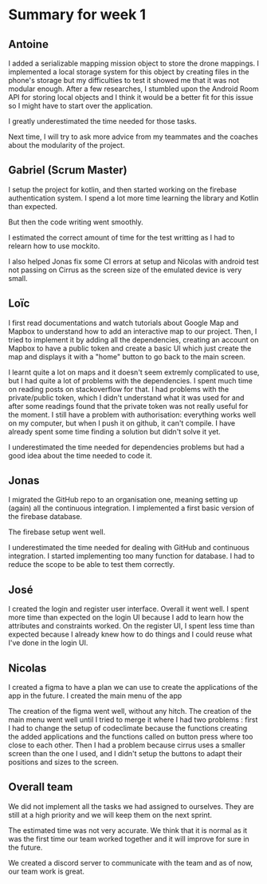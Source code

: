 # Summary for week 1

## Antoine

I added a serializable mapping mission object to store the drone mappings.
I implemented a local storage system for this object by creating files in the phone's storage but my difficulties to test it showed me that it was not modular enough.
After a few researches, I stumbled upon the Android Room API for storing local objects and I think it would be a better fit for this issue so I might have to start over the application.

I greatly underestimated the time needed for those tasks.

Next time, I will try to ask more advice from my teammates and the coaches about the modularity of the project.

## Gabriel (Scrum Master)

I setup the project for kotlin, and then started working on the firebase authentication system.
I spend a lot more time learning the library and Kotlin than expected.

But then the code writing went smoothly.

I estimated the correct amount of time for the test writting as I had to relearn how to use mockito.

I also helped Jonas fix some CI errors at setup and Nicolas with android test not passing on Cirrus 
as the screen size of the emulated device is very small.

## Loïc

I first read documentations and watch tutorials about Google Map and Mapbox to understand how to add an interactive map to our project. Then, I tried to implement it by adding all the dependencies, creating an account on Mapbox to have a public token and create a basic UI which just create the map and displays it with a "home" button to go back to the main screen.

I learnt quite a lot on maps and it doesn't seem extremly complicated to use, but I had quite a lot of problems with the dependencies. I spent much time on reading posts on stackoverflow for that. I had problems with the private/public token, which I didn't understand what it was used for and after some readings found that the private token was not really useful for the moment. I still have a problem with authorisation: everything works well on my computer, but when I push it on github, it can't compile. I have already spent some time finding a solution but didn't solve it yet.

I underestimated the time needed for dependencies problems but had a good idea about the time needed to code it.

## Jonas

I migrated the GitHub repo to an organisation one, meaning setting up (again) all the continuous integration.
I implemented a first basic version of the firebase database.

The firebase setup went well.

I underestimated the time needed for dealing with GitHub and continuous integration.
I started implementing too many function for database. I had to reduce the scope to be able to test them correctly.

## José
I created the login and register user interface.
Overall it went well.
I spent more time than expected on the login UI because I add to learn how the attributes and constraints worked.
On the register UI, I spent less time than expected because I already knew how to do things and I could reuse what I've done in the login UI.

## Nicolas
I created a figma to have a plan we can use to create the applications of the app in the future.
I created the main menu of the app

The creation of the figma went well, without any hitch.
The creation of the main menu went well until I tried to merge it where I had two problems : first I had to change the setup of codeclimate
because the functions creating the added applications and the functions called on button press where too close to each other. Then I had a
problem because cirrus uses a smaller screen than the one I used, and I didn't setup the buttons to adapt their positions and sizes to the 
screen.

## Overall team

We did not implement all the tasks we had assigned to ourselves. They are still at a high priority and we will keep them on the next sprint.

The estimated time was not very accurate. We think that it is normal as it was the first time our team worked together and it will improve for sure in the future.

We created a discord server to communicate with the team and as of now, our team work is great.
